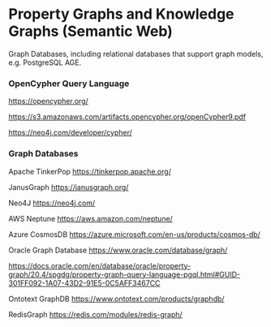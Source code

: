 # Property Graphs and Knowledge Graphs (Semantic Web)
Graph Databases, including relational databases that support graph models, e.g. PostgreSQL AGE.

### OpenCypher Query Language
https://opencypher.org/

https://s3.amazonaws.com/artifacts.opencypher.org/openCypher9.pdf

https://neo4j.com/developer/cypher/

### Graph Databases
Apache TinkerPop
https://tinkerpop.apache.org/

JanusGraph
https://janusgraph.org/

Neo4J
https://neo4j.com/

AWS Neptune
https://aws.amazon.com/neptune/

Azure CosmosDB
https://azure.microsoft.com/en-us/products/cosmos-db/

Oracle Graph Database
https://www.oracle.com/database/graph/

https://docs.oracle.com/en/database/oracle/property-graph/20.4/spgdg/property-graph-query-language-pgql.html#GUID-301FF092-1A07-43D2-91E5-0C5AFF3467CC

Ontotext GraphDB
https://www.ontotext.com/products/graphdb/

RedisGraph
https://redis.com/modules/redis-graph/

